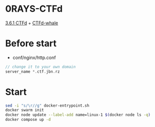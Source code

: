 # 0RAYS-CTFd
[3.6.1 CTFd](https://github.com/CTFd/CTFd/releases/tag/3.6.1) + [CTFd-whale](https://github.com/JBNRZ/ctfd-whale/commit/08a4a92b80bcffa0efa5b49bdb8f01f4d9b5bc0a)

# Before start

- conf/nginx/http.conf
```c
// change it to your own domain
server_name *.ctf.jbn.rz
```

# Start
```bash
sed -i "s/\r//g" docker-entrypoint.sh
docker swarm init
docker node update --label-add name=linux-1 $(docker node ls -q)
docker compose up -d
```


